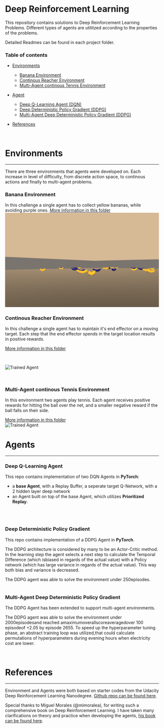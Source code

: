 [image2]: https://user-images.githubusercontent.com/10624937/42135623-e770e354-7d12-11e8-998d-29fc74429ca2.gif "Trained Agent"
[image3]: https://user-images.githubusercontent.com/10624937/43851024-320ba930-9aff-11e8-8493-ee547c6af349.gif "Trained Agent"

# Deep Reinforcement Learning

This repository contains solutions to Deep Reinforcement Learning Problems. Different types of agents are utilitzed according to the properties of the problems.

Detailed Readmes can be found in each project folder.
<br/>
### Table of contents
* [Environments](#Environments)
    * [Banana Environment](#goal-reward)
    * [Continous Reacher Environment](#continous-reacher-environment)
    * [Multi-Agent continous Tennis Environment](#multi-agent-continous-tennis-environment)

* [Agent](#agent)
    * [Deep Q-Learning Agent (DQN)](#deep-q-learning-agent)
    * [Deep Deterministic Policy Gradient (DDPG)](#deep-deterministic-policy-gradient)
    * [Multi-Agent Deep Deterministic Policy Gradient (DDPG)](#multi-agent-deep-deterministic-policy-gradient)
* [References](#references)

<br/>

# Environments
---
There are three environments that agents were developed on. Each increase in level of difficulty, from discrete action space, to continous actions and finally to multi-agent problems.

### Banana Environment
In this challenge a single agent has to collect yellow bananas, while avoiding purple ones.
[More information in this folder](https://github.com/szemyd/deep-reinforcement-learning/tree/main/DQN%20Agent%20-%20Navigation%20Environment) 
 </br>
![Environment Screenshot](banana_screenshot.png)
</br>


### Continous Reacher Environment
In this challenge a single agent has to maintain it's end effector on a moving target. Each step that the end effector spends in the target location results in positive rewards.

[More information in this folder](https://github.com/szemyd/deep-reinforcement-learning/tree/main/DDPG%20Agent%20-%20Continous%20Reacher%20Environment) 

</br>

![Trained Agent][image3]

</br>

### Multi-Agent continous Tennis Environment

In this environment two agents play tennis. Each agent receives positive rewards for hitting the ball over the net, and a smaller negative reward if the ball falls on their side.

[More information in this folder](https://github.com/szemyd/deep-reinforcement-learning/tree/main/DDPG%20Agent%20-%20Continous%20Multi-Agent%20Environment) 
</br>
![Trained Agent][image2]

# Agents
---

### Deep Q-Learning Agent

This repo contains implementation of two DQN Agents in __PyTorch__:
-  a __base Agent__, with a Replay Buffer, a seperate target Q-Network, with a 2 hidden layer deep network
- an Agent built on top of the base Agent, which utilizes __Prioritized Replay__.

<br/>
<br/>

### Deep Deterministic Policy Gradient
This repo contains implementation of a DDPG Agent in __PyTorch__.

The DDPG architecture is considered by many to be an Actor-Critic method. In the learning step the agent selects a next step to calculate the Temporal Difference (which isbiased in regards of the actual value) with a Policy network (which has large variance in regards of the actual value). This way both bias and variance is decreased.

The DDPG agent was able to solve the environment under 250episodes. 
<br/>
<br/>

### Multi-Agent Deep Deterministic Policy Gradient
The DDPG Agent has been extended to support multi-agent environments.

The DDPG agent was able to solve the environment under 2000episodesand reached amaximumoverallscoreaveragedover 100 episodeof +2.05 by episode 2655. To speed up the hyperparameter tuning phase, an abstract training loop was utilized,that could calculate permutations of hyperparameters during evening hours when electricity cost are lower.

<br/>

# References
---

Environment and Agents were both based on starter codes from the Udacity Deep Reinforcement Learning Nanodegree. [Github repo can be found here](https://github.com/udacity/deep-reinforcement-learning).

Special thanks to Miguel Morales (@mimoralea), for writing such a comprehensive book on Deep Reinforcement Learning. I have taken many  clarifications on theory and practice when developing the agents, [his book can be found here](https://www.manning.com/books/grokking-deep-reinforcement-learning).